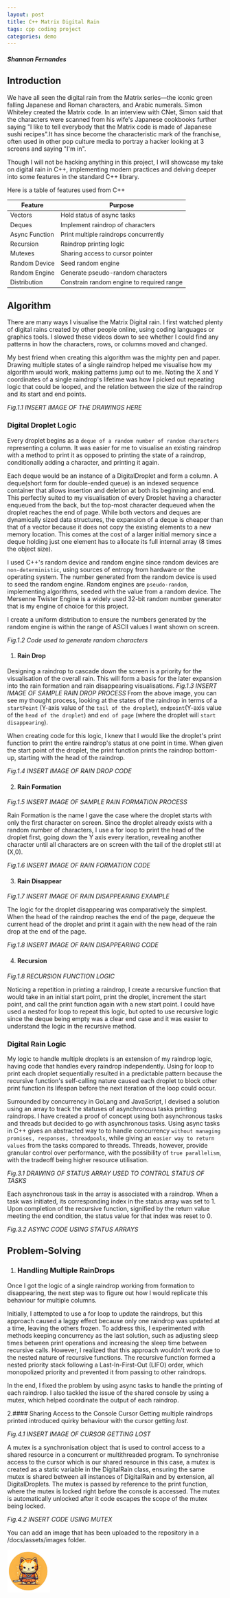 ```yaml
---
layout: post
title: C++ Matrix Digital Rain
tags: cpp coding project
categories: demo
---
```

##### Shannon Fernandes

## Introduction
We have all seen the digital rain from the Matrix series—the iconic green falling Japanese and Roman characters, and Arabic numerals. Simon Whiteley created the Matrix code. In an interview with CNet, Simon said that the characters were scanned from his wife's Japanese cookbooks further saying "I like to tell everybody that the Matrix code is made of Japanese sushi recipes".It has since become the characteristic mark of the franchise, often used in other pop culture media to portray a hacker looking at 3 screens and saying "I'm in". 

Though I will not be hacking anything in this project, I will showcase my take on digital rain in C++, implementing modern practices and delving deeper into some features in the standard C++ library.

Here is a table of features used from C++ 

| Feature| Purpose |
| -----------| ----------- |
| Vectors| Hold status of async tasks|
| Deques | Implement raindrop of characters|
| Async Function | Print multiple raindrops concurrently|
| Recursion | Raindrop printing logic|
| Mutexes   | Sharing access to cursor pointer|
| Random Device   | Seed random engine|
| Random Engine   | Generate pseudo-random characters|
| Distribution   | Constrain random engine to required range|

## Algorithm

There are many ways I visualise the Matrix Digital rain. I first watched plenty of digital rains created by other people online, using coding languages or graphics tools. I slowed these videos down to see whether I could find any patterns in how the characters, rows, or columns moved and changed. 

My best friend when creating this algorithm was the mighty pen and paper. 
Drawing multiple states of a single raindrop helped me visualise how my algorithm would work, making patterns jump out to me. Noting the X and Y coordinates of a single raindrop's lifetime was how I picked out repeating logic that could be looped, and the relation between the size of the raindrop and its start and end points.

*Fig.1.1 INSERT IMAGE OF THE DRAWINGS HERE*

### Digital Droplet Logic

Every droplet begins as a `deque of a random number of random characters` representing a column. It was easier for me to visualise an existing raindrop with a method to print it as opposed to printing the state of a raindrop, conditionally adding a character, and printing it again.

Each deque would be an instance of a DigitalDroplet and form a column. A deque(short form for double-ended queue) is an indexed sequence container that allows insertion and deletion at both its beginning and end. This perfectly suited to my visualisation of every Droplet having a character enqueued from the back, but the top-most character dequeued when the droplet reaches the end of page. While both vectors and deques are dynamically sized data structures, the expansion of a deque is cheaper than that of a vector because it does not copy the existing elements to a new memory location. This comes at the cost of a larger initial memory since a deque holding just one element has to allocate its full internal array (8 times the object size).

I used C++'s random device and random engine since random devices are `non-deterministic`, using sources of entropy from hardware or the operating system. The number generated from the random device is used to seed the random engine. Random engines are `pseudo-random`, implementing algorithms, seeded with the value from a random device. The Mersenne Twister Engine is a widely used 32-bit random number generator that is my engine of choice for this project.

I create a uniform distribution to ensure the numbers generated by the random engine is within the range of ASCII values I want shown on screen. 

*Fig.1.2 Code used to generate random characters*

1. #### Rain Drop

Designing a raindrop to cascade down the screen is a priority for the visualisation of the overall rain. This will form a basis for the later expansion into the rain formation and rain disappearing visualisations.
*Fig.1.3 INSERT IMAGE OF SAMPLE RAIN DROP PROCESS*
From the above image, you can see my thought process, looking at the states of the raindrop in terms of a `startPoint` (Y-axis value of the `tail of the droplet`), `endpoint`(Y-axis value of the `head of the droplet`) and `end of page` (where the droplet will `start disappearing`).

When creating code for this logic, I knew that I would like the droplet's print function to print the entire raindrop's status at one point in time. When given the start point of the droplet, the print function prints the raindrop bottom-up, starting with the head of the raindrop.  

*Fig.1.4 INSERT IMAGE OF RAIN DROP CODE*

2. #### Rain Formation

*Fig.1.5 INSERT IMAGE OF SAMPLE RAIN FORMATION PROCESS*

Rain Formation is the name I gave the case where the droplet starts with only the first character on screen.
Since the droplet already exists with a random number of characters, I use a for loop to print the head of the droplet first, going down the Y axis every iteration, revealing another character until all characters are on screen with the tail of the droplet still at (X,0). 

*Fig.1.6 INSERT IMAGE OF RAIN FORMATION CODE*


3. #### Rain Disappear

*Fig.1.7 INSERT IMAGE OF RAIN DISAPPEARING EXAMPLE*

The logic for the droplet disappearing was comparatively the simplest. When the head of the raindrop reaches the end of the page, dequeue the current head of the droplet and print it again with the new head of the rain drop at the end of the page.

*Fig.1.8 INSERT IMAGE OF RAIN DISAPPEARING CODE*


4. #### Recursion


*Fig.1.8 RECURSION FUNCTION LOGIC*

Noticing a repetition in printing a raindrop, I create a recursive function that would take in an initial start point, print the droplet, increment the start point, and call the print function again with a new start point. I could have used a nested for loop to repeat this logic, but opted to use recursive logic since the deque being empty was a clear end case and it was easier to understand the logic in the recursive method.



### Digital Rain Logic

My logic to handle multiple droplets is an extension of my raindrop logic, having code that handles every raindrop independently. Using  for loop to print each droplet sequentially resulted in a predictable pattern because the recursive function's self-calling nature caused each droplet to block other print function its lifespan before the next iteration of the loop could occur.

Surrounded by concurrency in GoLang and JavaScript, I devised a solution using an array to track the statuses of asynchronous tasks printing raindrops. I have created a proof of concept using both asynchronous tasks and threads but decided to go with asynchronous tasks. Using async tasks in C++ gives an abstracted way to to handle concurrency `without managing promises, responses, threadpools`, while giving an `easier way to return values` from the tasks compared to threads. Threads, however, provide granular control over performance, with the possibility of `true parallelism`, with the tradeoff being higher resource utilisation.

*Fig.3.1 DRAWING OF STATUS ARRAY USED TO CONTROL STATUS OF TASKS*

Each asynchronous task in the array is associated with a raindrop. When a task was initiated, its corresponding index in the status array was set to 1. Upon completion of the recursive function, signified by the return value meeting the end condition, the status value for that index was reset to 0.

*Fig.3.2 ASYNC CODE USING STATUS ARRAYS*

## Problem-Solving

1. ### Handling Multiple RainDrops

Once I got the logic of a single raindrop working from formation to disappearing, the next step was to figure out how I would replicate this behaviour for multiple columns. 

Initially, I attempted to use a for loop to update the raindrops, but this approach caused a laggy effect because only one raindrop was updated at a time, leaving the others frozen. To address this, I experimented with methods keeping concurrency as the last solution, such as adjusting sleep times between print operations and increasing the sleep time between recursive calls. However, I realized that this approach wouldn't work due to the nested nature of recursive functions. The recursive function formed a nested priority stack following a Last-In-First-Out (LIFO) order, which monopolized priority and prevented it from passing to other raindrops.

In the end, I fixed the problem by using async tasks to handle the printing of each raindrop. I also tackled the issue of the shared console by using a mutex, which helped coordinate the output of each raindrop.

2.#### Sharing Access to the Console Cursor
Getting multiple raindrops printed introduced quirky behaviour with the cursor getting *lost*. 

*Fig.4.1 INSERT IMAGE OF CURSOR GETTING LOST*

A mutex is a synchronisation object that is used to control access to a shared resource in a concurrent or multithreaded program. To synchronise access to the cursor which is our shared resource in this case, a mutex is created as a static variable in the DigitalRain class, ensuring the same mutex is shared between all instances of DigitalRain and by extension, all DigitalDroplets. The mutex is passed by reference to the print function, where the mutex is locked right before the console is accessed. The mutex is automatically unlocked after it code escapes the scope of the mutex being locked.

*Fig.4.2 INSERT CODE USING MUTEX*


You can add an image that has been uploaded to the repository in a /docs/assets/images folder.

<img src="https://raw.githubusercontent.com/shannon3335/recursive-digital-rain-cpp/main/docs/assets/154-23-5-27-18-45-6m.jpg" width="100" height="100">
